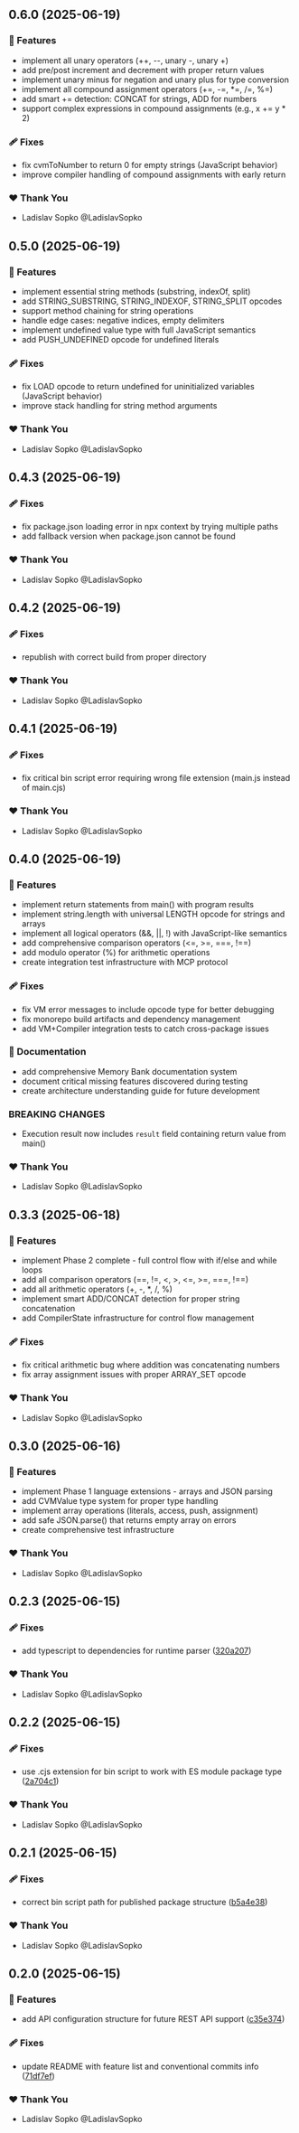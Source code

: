 ## 0.6.0 (2025-06-19)

### 🚀 Features

- implement all unary operators (++, --, unary -, unary +)
- add pre/post increment and decrement with proper return values
- implement unary minus for negation and unary plus for type conversion
- implement all compound assignment operators (+=, -=, *=, /=, %=)
- add smart += detection: CONCAT for strings, ADD for numbers
- support complex expressions in compound assignments (e.g., x += y * 2)

### 🩹 Fixes

- fix cvmToNumber to return 0 for empty strings (JavaScript behavior)
- improve compiler handling of compound assignments with early return

### ❤️ Thank You

- Ladislav Sopko @LadislavSopko

## 0.5.0 (2025-06-19)

### 🚀 Features

- implement essential string methods (substring, indexOf, split)
- add STRING_SUBSTRING, STRING_INDEXOF, STRING_SPLIT opcodes
- support method chaining for string operations
- handle edge cases: negative indices, empty delimiters
- implement undefined value type with full JavaScript semantics
- add PUSH_UNDEFINED opcode for undefined literals

### 🩹 Fixes

- fix LOAD opcode to return undefined for uninitialized variables (JavaScript behavior)
- improve stack handling for string method arguments

### ❤️ Thank You

- Ladislav Sopko @LadislavSopko

## 0.4.3 (2025-06-19)

### 🩹 Fixes

- fix package.json loading error in npx context by trying multiple paths
- add fallback version when package.json cannot be found

### ❤️ Thank You

- Ladislav Sopko @LadislavSopko

## 0.4.2 (2025-06-19)

### 🩹 Fixes

- republish with correct build from proper directory

### ❤️ Thank You

- Ladislav Sopko @LadislavSopko

## 0.4.1 (2025-06-19)

### 🩹 Fixes

- fix critical bin script error requiring wrong file extension (main.js instead of main.cjs)

### ❤️ Thank You

- Ladislav Sopko @LadislavSopko

## 0.4.0 (2025-06-19)

### 🚀 Features

- implement return statements from main() with program results
- implement string.length with universal LENGTH opcode for strings and arrays  
- implement all logical operators (&&, ||, !) with JavaScript-like semantics
- add comprehensive comparison operators (<=, >=, ===, !==)
- add modulo operator (%) for arithmetic operations
- create integration test infrastructure with MCP protocol

### 🩹 Fixes

- fix VM error messages to include opcode type for better debugging
- fix monorepo build artifacts and dependency management
- add VM+Compiler integration tests to catch cross-package issues

### 📝 Documentation

- add comprehensive Memory Bank documentation system
- document critical missing features discovered during testing
- create architecture understanding guide for future development

### BREAKING CHANGES

- Execution result now includes `result` field containing return value from main()

### ❤️ Thank You

- Ladislav Sopko @LadislavSopko

## 0.3.3 (2025-06-18)

### 🚀 Features  

- implement Phase 2 complete - full control flow with if/else and while loops
- add all comparison operators (==, !=, <, >, <=, >=, ===, !==)
- add all arithmetic operators (+, -, *, /, %)
- implement smart ADD/CONCAT detection for proper string concatenation
- add CompilerState infrastructure for control flow management

### 🩹 Fixes

- fix critical arithmetic bug where addition was concatenating numbers
- fix array assignment issues with proper ARRAY_SET opcode

### ❤️ Thank You

- Ladislav Sopko @LadislavSopko

## 0.3.0 (2025-06-16)

### 🚀 Features

- implement Phase 1 language extensions - arrays and JSON parsing  
- add CVMValue type system for proper type handling
- implement array operations (literals, access, push, assignment)
- add safe JSON.parse() that returns empty array on errors
- create comprehensive test infrastructure

### ❤️ Thank You

- Ladislav Sopko @LadislavSopko

## 0.2.3 (2025-06-15)

### 🩹 Fixes

- add typescript to dependencies for runtime parser ([320a207](https://github.com/LadislavSopko/cvm/commit/320a207))

### ❤️ Thank You

- Ladislav Sopko @LadislavSopko

## 0.2.2 (2025-06-15)

### 🩹 Fixes

- use .cjs extension for bin script to work with ES module package type ([2a704c1](https://github.com/LadislavSopko/cvm/commit/2a704c1))

### ❤️ Thank You

- Ladislav Sopko @LadislavSopko

## 0.2.1 (2025-06-15)

### 🩹 Fixes

- correct bin script path for published package structure ([b5a4e38](https://github.com/LadislavSopko/cvm/commit/b5a4e38))

### ❤️ Thank You

- Ladislav Sopko @LadislavSopko

## 0.2.0 (2025-06-15)

### 🚀 Features

- add API configuration structure for future REST API support ([c35e374](https://github.com/LadislavSopko/cvm/commit/c35e374))

### 🩹 Fixes

- update README with feature list and conventional commits info ([71df7ef](https://github.com/LadislavSopko/cvm/commit/71df7ef))

### ❤️ Thank You

- Ladislav Sopko @LadislavSopko